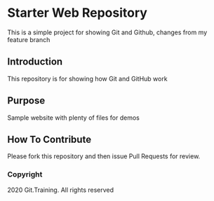 # Starter Web Repository

This is a simple project for showing Git and Github, changes from my feature branch

## Introduction

This repository is for showing how Git and GitHub work

## Purpose

Sample website with plenty of files for demos

## How To Contribute

Please fork this repository and then issue Pull Requests for review.

### Copyright

2020 Git.Training. All rights reserved